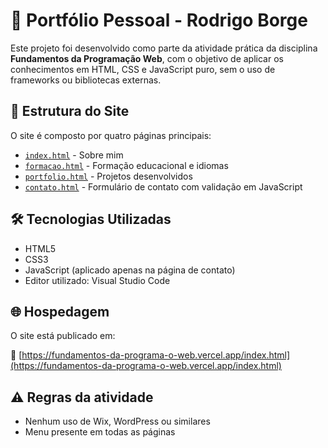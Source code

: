# 💼 Portfólio Pessoal - Rodrigo Borge

Este projeto foi desenvolvido como parte da atividade prática da disciplina **Fundamentos da Programação Web**, com o objetivo de aplicar os conhecimentos em HTML, CSS e JavaScript puro, sem o uso de frameworks ou bibliotecas externas.

## 📁 Estrutura do Site

O site é composto por quatro páginas principais:

-   [`index.html`](index.html) - Sobre mim
-   [`formacao.html`](formacao.html) - Formação educacional e idiomas
-   [`portfolio.html`](portfolio.html) - Projetos desenvolvidos
-   [`contato.html`](contato.html) - Formulário de contato com validação em JavaScript

## 🛠️ Tecnologias Utilizadas

-   HTML5
-   CSS3
-   JavaScript (aplicado apenas na página de contato)
-   Editor utilizado: Visual Studio Code

## 🌐 Hospedagem

O site está publicado em:

🔗 [https://fundamentos-da-programa-o-web.vercel.app/index.html](https://fundamentos-da-programa-o-web.vercel.app/index.html)

## ⚠️ Regras da atividade

-   Nenhum uso de Wix, WordPress ou similares
-   Menu presente em todas as páginas

